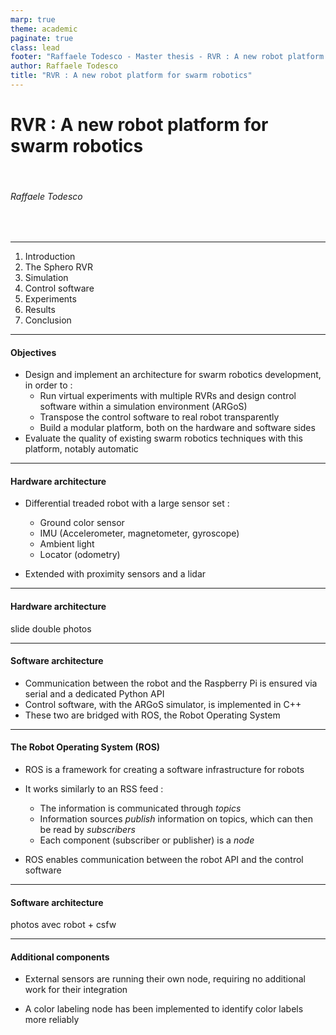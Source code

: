 ```yaml
---
marp: true
theme: academic
paginate: true
class: lead
footer: "Raffaele Todesco - Master thesis - RVR : A new robot platform for swarm robotics - 2022"
author: Raffaele Todesco
title: "RVR : A new robot platform for swarm robotics"
---
```


<!-- paginate: false -->
<!-- _class: lead -->
<!-- footer: "" -->

# RVR : A new robot platform for swarm robotics

<br/>

###### Raffaele Todesco

<br/>

---

<!-- header: Table of contents -->
<!-- paginate: true -->
<!-- footer: "Raffaele Todesco - Master thesis - RVR : A new robot platform for swarm robotics - 2022"-->

1. Introduction
2. The Sphero RVR
3. Simulation
4. Control software
5. Experiments
6. Results
7. Conclusion

---

<!-- header: Introduction -->

#### Objectives

-   Design and implement an architecture for swarm robotics development, in order to :
    -   Run virtual experiments with multiple RVRs and design control software within a simulation environment (ARGoS)
    -   Transpose the control software to real robot transparently
    -   Build a modular platform, both on the hardware and software sides
-   Evaluate the quality of existing swarm robotics techniques with this platform, notably automatic

---

<!-- header: The Sphero RVR -->

#### Hardware architecture

-   Differential treaded robot with a large sensor set :

    -   Ground color sensor
    -   IMU (Accelerometer, magnetometer, gyroscope)
    -   Ambient light
    -   Locator (odometry)

-   Extended with proximity sensors and a lidar

---

#### Hardware architecture

slide double photos

---

#### Software architecture

-   Communication between the robot and the Raspberry Pi is ensured via serial and a dedicated Python API
-   Control software, with the ARGoS simulator, is implemented in C++
-   These two are bridged with ROS, the Robot Operating System

---

#### The Robot Operating System (ROS)

-   ROS is a framework for creating a software infrastructure for robots
-   It works similarly to an RSS feed :

    -   The information is communicated through _topics_
    -   Information sources _publish_ information on topics, which can then be read by _subscribers_
    -   Each component (subscriber or publisher) is a _node_

-   ROS enables communication between the robot API and the control software

---

#### Software architecture

photos avec robot + csfw

---

#### Additional components

-   External sensors are running their own node, requiring no additional work for their integration

-   A color labeling node has been implemented to identify color labels more reliably
